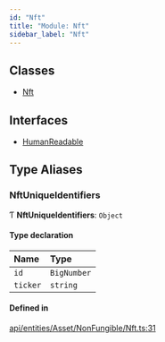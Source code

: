 ```yaml
---
id: "Nft"
title: "Module: Nft"
sidebar_label: "Nft"
---
```


## Classes

- [Nft](../../../../../../classes/API/Entities/Asset/NonFungible/Nft/Nft.md)

## Interfaces

- [HumanReadable](../../../../../../interfaces/API/Entities/Asset/NonFungible/Nft/HumanReadable/HumanReadable.md)

## Type Aliases

### NftUniqueIdentifiers

Ƭ **NftUniqueIdentifiers**: `Object`

#### Type declaration

| Name | Type |
| :------ | :------ |
| `id` | `BigNumber` |
| `ticker` | `string` |

#### Defined in

[api/entities/Asset/NonFungible/Nft.ts:31](https://github.com/PolymeshAssociation/polymesh-sdk/blob/978e4ded6/src/api/entities/Asset/NonFungible/Nft.ts#L31)
